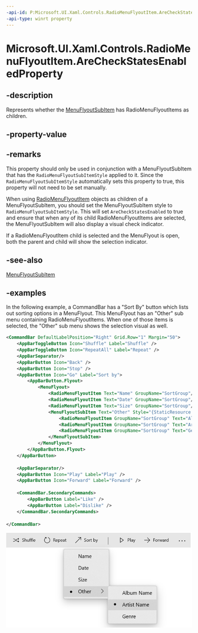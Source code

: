 ```yaml
---
-api-id: P:Microsoft.UI.Xaml.Controls.RadioMenuFlyoutItem.AreCheckStatesEnabledProperty
-api-type: winrt property
---
```


# Microsoft.UI.Xaml.Controls.RadioMenuFlyoutItem.AreCheckStatesEnabledProperty

<!--
public static Windows.UI.Xaml.DependencyProperty AreCheckStatesEnabledProperty { get; }
-->


## -description
Represents whether the [MenuFlyoutSubItem](menuflyoutsubitem.md) has RadioMenuFlyoutItems as children.

## -property-value

## -remarks
This property should only be used in conjunction with a MenuFlyoutSubItem that has the `RadioMenuFlyoutSubItemStyle` applied to it. Since the `RadioMenuFlyoutSubItemStyle` automatically sets this property to true, this property will not need to be set manually.

When using [RadioMenuFlyoutItem](radiomenuflyoutitem.md) objects as children of a MenuFlyoutSubItem, you should set the MenuFlyoutSubItem style to `RadioMenuFlyoutSubItemStyle`. This will set `AreCheckStatesEnabled` to true and ensure that when any of its child RadioMenuFlyoutItems are selected, the MenuFlyoutSubItem will also display a visual check indicator.

If a RadioMenuFlyoutItem child is selected and the MenuFlyout is open, both the parent and child will show the selection indicator.

## -see-also
[MenuFlyoutSubItem](menuflyoutsubitem.md)

## -examples
In the following example, a CommandBar has a "Sort By" button which lists out sorting options in a MenuFlyout. This MenuFlyout has an "Other" sub menu containing RadioMenuFlyoutItems. When one of those items is selected, the "Other" sub menu shows the selection visual as well.

```xml
<CommandBar DefaultLabelPosition="Right" Grid.Row="1" Margin="50">
    <AppBarToggleButton Icon="Shuffle" Label="Shuffle" />
    <AppBarToggleButton Icon="RepeatAll" Label="Repeat" />
    <AppBarSeparator/>
    <AppBarButton Icon="Back" />
    <AppBarButton Icon="Stop" />
    <AppBarButton Icon="Go" Label="Sort by">
        <AppBarButton.Flyout>
            <MenuFlyout>
                <RadioMenuFlyoutItem Text="Name" GroupName="SortGroup"/>
                <RadioMenuFlyoutItem Text="Date" GroupName="SortGroup"/>
                <RadioMenuFlyoutItem Text="Size" GroupName="SortGroup"/>
                <MenuFlyoutSubItem Text="Other" Style="{StaticResource RadioMenuFlyoutSubItemStyle}">
                    <RadioMenuFlyoutItem GroupName="SortGroup" Text="Album Name"/>
                    <RadioMenuFlyoutItem GroupName="SortGroup" Text="Artist Name"/>
                    <RadioMenuFlyoutItem GroupName="SortGroup" Text="Genre"/>
                </MenuFlyoutSubItem>
            </MenuFlyout>
        </AppBarButton.Flyout>
    </AppBarButton>

    <AppBarSeparator/>
    <AppBarButton Icon="Play" Label="Play" />
    <AppBarButton Icon="Forward" Label="Forward" />

    <CommandBar.SecondaryCommands>
        <AppBarButton Label="Like" />
        <AppBarButton Label="Dislike" />
    </CommandBar.SecondaryCommands>

</CommandBar>
```

![Menu with RadioMenuFlyoutItems](images/controls/radiomenuflyoutitem.png)

